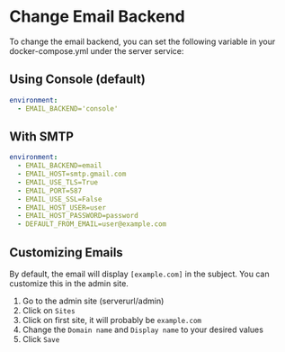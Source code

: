 # Change Email Backend

To change the email backend, you can set the following variable in your docker-compose.yml under the server service:

## Using Console (default)

```yaml
environment:
  - EMAIL_BACKEND='console'
```

## With SMTP

```yaml
environment:
  - EMAIL_BACKEND=email
  - EMAIL_HOST=smtp.gmail.com
  - EMAIL_USE_TLS=True
  - EMAIL_PORT=587
  - EMAIL_USE_SSL=False
  - EMAIL_HOST_USER=user
  - EMAIL_HOST_PASSWORD=password
  - DEFAULT_FROM_EMAIL=user@example.com
```

## Customizing Emails

By default, the email will display `[example.com]` in the subject. You can customize this in the admin site.

1. Go to the admin site (serverurl/admin)
2. Click on `Sites`
3. Click on first site, it will probably be `example.com`
4. Change the `Domain name` and `Display name` to your desired values
5. Click `Save`
